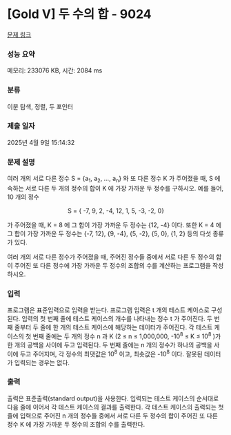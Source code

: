 # [Gold V] 두 수의 합 - 9024 

[문제 링크](https://www.acmicpc.net/problem/9024) 

### 성능 요약

메모리: 233076 KB, 시간: 2084 ms

### 분류

이분 탐색, 정렬, 두 포인터

### 제출 일자

2025년 4월 9일 15:14:32

### 문제 설명

<p>여러 개의 서로 다른 정수 S = {a<sub>1</sub>, a<sub>2</sub>, …, a<sub>n</sub>} 와 또 다른 정수 K 가 주어졌을 때, S 에 속하는 서로 다른 두 개의 정수의 합이 K 에 가장 가까운 두 정수를 구하시오. 예를 들어, 10 개의 정수</p>

<p style="text-align: center;">S = { -7, 9, 2, -4, 12, 1, 5, -3, -2, 0}</p>

<p>가 주어졌을 때, K = 8 에 그 합이 가장 가까운 두 정수는 {12, -4} 이다. 또한 K = 4 에 그 합이 가장 가까운 두 정수는 {-7, 12}, {9, -4}, {5, -2}, {5, 0}, {1, 2} 등의 다섯 종류가 있다.</p>

<p>여러 개의 서로 다른 정수가 주어졌을 때, 주어진 정수들 중에서 서로 다른 두 정수의 합이 주어진 또 다른 정수에 가장 가까운 두 정수의 조합의 수를 계산하는 프로그램을 작성하시오.</p>

### 입력 

 <p>프로그램은 표준입력으로 입력을 받는다. 프로그램 입력은 t 개의 테스트 케이스로 구성된다. 입력의 첫 번째 줄에 테스트 케이스의 개수를 나타내는 정수 t 가 주어진다. 두 번째 줄부터 두 줄에 한 개의 테스트 케이스에 해당하는 데이터가 주어진다. 각 테스트 케이스의 첫 번째 줄에는 두 개의 정수 n 과 K (2 ≤ n ≤ 1,000,000, -10<sup>8</sup> ≤ K ≤ 10<sup>8</sup> )가 한 개의 공백을 사이에 두고 입력된다. 두 번째 줄에는 n 개의 정수가 하나의 공백을 사이에 두고 주어지며, 각 정수의 최댓값은 10<sup>8</sup> 이고, 최솟값은 -10<sup>8</sup> 이다. 잘못된 데이터가 입력되는 경우는 없다.</p>

### 출력 

 <p>출력은 표준출력(standard output)을 사용한다. 입력되는 테스트 케이스의 순서대로 다음 줄에 이어서 각 테스트 케이스의 결과를 출력한다. 각 테스트 케이스의 출력되는 첫 줄에 입력으로 주어진 n 개의 정수들 중에서 서로 다른 두 정수의 합이 주어진 또 다른 정수 K 에 가장 가까운 두 정수의 조합의 수를 출력한다.</p>

